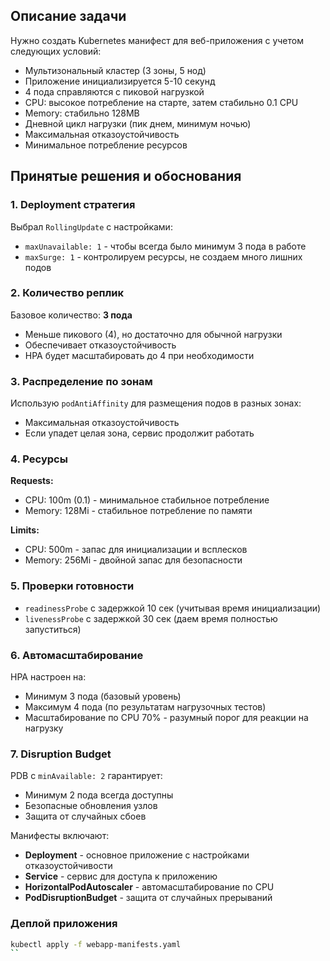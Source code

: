 ## Описание задачи

Нужно создать Kubernetes манифест для веб-приложения с учетом следующих условий:
- Мультизональный кластер (3 зоны, 5 нод)
- Приложение инициализируется 5-10 секунд
- 4 пода справляются с пиковой нагрузкой
- CPU: высокое потребление на старте, затем стабильно 0.1 CPU
- Memory: стабильно 128MB
- Дневной цикл нагрузки (пик днем, минимум ночью)
- Максимальная отказоустойчивость
- Минимальное потребление ресурсов

## Принятые решения и обоснования

### 1. Deployment стратегия
Выбрал `RollingUpdate` с настройками:
- `maxUnavailable: 1` - чтобы всегда было минимум 3 пода в работе
- `maxSurge: 1` - контролируем ресурсы, не создаем много лишних подов

### 2. Количество реплик
Базовое количество: **3 пода**
- Меньше пикового (4), но достаточно для обычной нагрузки
- Обеспечивает отказоустойчивость
- HPA будет масштабировать до 4 при необходимости

### 3. Распределение по зонам
Использую `podAntiAffinity` для размещения подов в разных зонах:
- Максимальная отказоустойчивость
- Если упадет целая зона, сервис продолжит работать

### 4. Ресурсы
**Requests:**
- CPU: 100m (0.1) - минимальное стабильное потребление
- Memory: 128Mi - стабильное потребление по памяти

**Limits:**
- CPU: 500m - запас для инициализации и всплесков
- Memory: 256Mi - двойной запас для безопасности

### 5. Проверки готовности
- `readinessProbe` с задержкой 10 сек (учитывая время инициализации)
- `livenessProbe` с задержкой 30 сек (даем время полностью запуститься)

### 6. Автомасштабирование
HPA настроен на:
- Минимум 3 пода (базовый уровень)
- Максимум 4 пода (по результатам нагрузочных тестов)
- Масштабирование по CPU 70% - разумный порог для реакции на нагрузку

### 7. Disruption Budget
PDB с `minAvailable: 2` гарантирует:
- Минимум 2 пода всегда доступны
- Безопасные обновления узлов
- Защита от случайных сбоев


Манифесты включают:
- **Deployment** - основное приложение с настройками отказоустойчивости
- **Service** - сервис для доступа к приложению  
- **HorizontalPodAutoscaler** - автомасштабирование по CPU
- **PodDisruptionBudget** - защита от случайных прерываний

### Деплой приложения
```bash
kubectl apply -f webapp-manifests.yaml
``